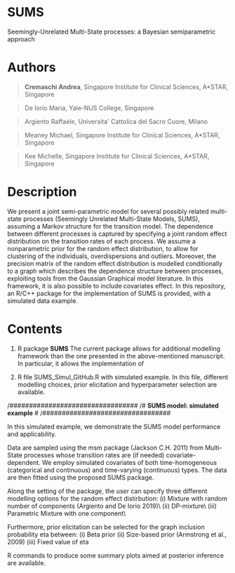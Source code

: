 # SUMS
Seemingly-Unrelated Multi-State processes: a Bayesian semiparametric approach

# Authors

>  **Cremaschi Andrea**,  Singapore Institute for Clinical Sciences, A*STAR, Singapore

>  De Iorio Maria, Yale-NUS College, Singapore

>  Argiento Raffaele, Universita' Cattolica del Sacro Cuore, Milano

>  Meaney Michael,  Singapore Institute for Clinical Sciences, A*STAR, Singapore

>  Kee Michelle,  Singapore Institute for Clinical Sciences, A*STAR, Singapore

# Description
We present a joint semi-parametric model for several possibly related multi-state processes (Seemingly Unrelated Multi-State Models, SUMS), assuming a Markov structure for the transition model. The dependence between different processes is captured by specifying a joint random effect distribution on the transition rates of each process. We assume a nonparametric prior for the random effect distribution, to allow for clustering of the individuals, overdispersions and outliers. Moreover, the precision matrix of the random effect distribution is modelled conditionally to a graph which describes the dependence structure between processes, exploiting tools from the Gaussian Graphical model literature. In this framework, it is also possible to include covariates effect. In this repository, an R/C++ package for the implementation of SUMS is provided, with a simulated data example.

# Contents
1) R package **SUMS**
The current package allows for additional modelling framework than the one presented in the above-mentioned manuscript. In particular, it allows the implementation of

2) R file SUMS_Simul_GitHub.R with simulated example. In this file, different modelling choices, prior elicitation and hyperparameter selection are available.

/#################################
/# **SUMS model: simulated example** #
/#################################

In this simulated example, we demonstrate the SUMS model performance and applicability.

Data are sampled using the msm package (Jackson C.H. 2011) from Multi-State processes whose transition rates are (if needed) covariate-dependent.
We employ simulated covariates of both time-homogeneous (categorical and continuous) and time-varying (continuous) types.
The data are then fitted using the proposed SUMS package.

Along the setting of the package, the user can specify three different modelling options for the random effect distirbution:
(i)   Mixture with random number of components (Argiento and De Iorio 2019)\\
(ii)  DP-mixture\\
(iii) Parametric Mixture with one component\\

Furthermore, prior elicitation can be selected for the graph inclusion probability eta between:
(i)   Beta prior
(ii)  Size-based prior (Armstrong et al., 2009)
(iii) Fixed value of eta

R commands to produce some summary plots aimed at posterior inference are available.


